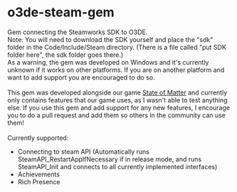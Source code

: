 # o3de-steam-gem
Gem connecting the Steamworks SDK to O3DE.\
Note: You will need to download the SDK yourself and place the "sdk" folder in the Code/Include/Steam directory. (There is a file called "put SDK folder here", the sdk folder goes there.)\
As a warning, the gem was developed on Windows and it's currently unknown if it works on other platforms. If you are on another platform and want to add support you are encouraged to do so. \
\
This gem was developed alongside our game [State of Matter](https://store.steampowered.com/app/2844240/State_of_Matter/) and currently only contains features that our game uses, as I wasn't able to test anything else. If you use this gem and add support for any new features, I encourage you to do a pull request and add them so others in the community can use them!\
\
Currently supported:

 - Connecting to steam API (Automatically runs SteamAPI_RestartAppIfNecessary if in release mode, and runs SteamAPI_Init and connects to all currently implemented interfaces)
 - Achievements
 - Rich Presence
